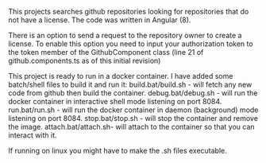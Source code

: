 This projects searches github repositories looking for repositories that do not have a license.
The code was written in Angular (8).

There is an option to send a request to the repository owner to create a license.
To enable this option you need to input your authorization token to the token member of the GithubComponent class
(line 21 of github.components.ts as of this initial revision)

This project is ready to run in a docker container. I have added some batch/shell files to build it and run it:
build.bat/build.sh  - will fetch any new code from github then build the container.
debug.bat/debug.sh  - will run the docker container in interactive shell mode listening on port 8084.
run.bat/run.sh      - will run the docker container in daemon (background) mode listening on port 8084.
stop.bat/stop.sh    - will stop the container and remove the image.
attach.bat/attach.sh- will attach to the container so that you can interact with it.

If running on linux you might have to make the .sh files executable.
